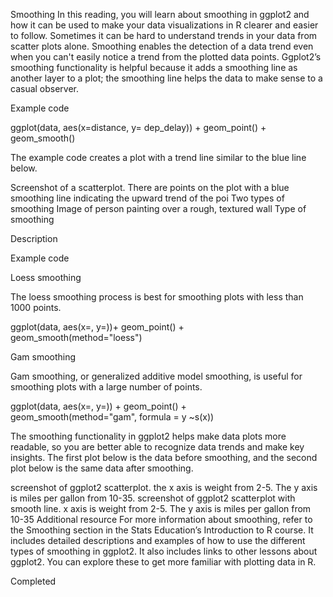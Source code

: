 Smoothing
In this reading, you will learn about smoothing in ggplot2 and how it can be used to make your data visualizations in R clearer and easier to follow. Sometimes it can be hard to understand trends in your data from scatter plots alone. Smoothing enables the detection of a data trend even when you can't easily notice a trend from the plotted data points. Ggplot2’s smoothing functionality is helpful because it adds a smoothing line as another layer to a plot; the smoothing line helps the data to make sense to a casual observer.

Example code

ggplot(data, aes(x=distance, 
y= dep_delay)) +
    geom_point() +
    geom_smooth()

The example code creates a plot with a trend line similar to the blue line below.

Screenshot of a scatterplot. There are points on the plot with a blue smoothing line indicating the upward trend of the poi
Two types of smoothing
Image of person painting over a rough, textured wall
Type of smoothing

Description

Example code

Loess smoothing

The loess smoothing process is best for smoothing 
plots with less than 1000 points.

ggplot(data, aes(x=, y=))+ 
  geom_point() +       
  geom_smooth(method="loess")

Gam smoothing

Gam smoothing, or generalized additive model 
smoothing, is useful for smoothing plots with a large
number of points. 

ggplot(data, aes(x=, y=)) + 
  geom_point() +        
  geom_smooth(method="gam", 
formula = y ~s(x))


The smoothing functionality in ggplot2 helps make data plots more readable, so you are better able to recognize data trends and make key insights. The first plot below is the data before smoothing, and the second plot below is the same data after smoothing.

screenshot of ggplot2 scatterplot. the x axis is weight from 2-5. The y axis is miles per gallon from 10-35.
screenshot of ggplot2 scatterplot with smooth line. x axis is weight from 2-5. The y axis is miles per gallon from 10-35
Additional resource
For more information about smoothing, refer to the Smoothing section in the 
Stats Education’s Introduction to R
 course. It includes detailed descriptions and examples of how to use the different types of smoothing in ggplot2. It also includes links to other lessons about ggplot2. You can explore these to get more familiar with plotting data in R. 


Completed
